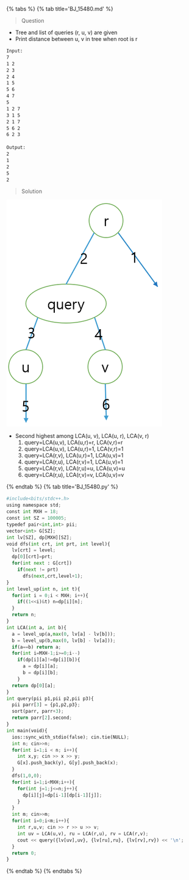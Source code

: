 {% tabs %}
{% tab title='BJ_15480.md' %}

> Question

* Tree and list of queries (r, u, v) are given
* Print distance between u, v in tree when root is r

```txt
Input:
7
1 2
2 3
2 4
1 5
5 6
4 7
5
1 2 7
3 1 5
2 1 7
5 6 2
6 2 3

Output:
2
1
2
5
2
```

> Solution

![Cases](images/20210527_224200.png)

* Second highest among LCA(u, v), LCA(u, r), LCA(v, r)
  1. query=LCA(u,v), LCA(u,r)=r, LCA(v,r)=r
  1. query=LCA(u,v), LCA(u,r)=1, LCA(v,r)=1
  1. query=LCA(r,v), LCA(u,r)=1, LCA(u,v)=1
  1. query=LCA(r,u), LCA(r,v)=1, LCA(u,v)=1
  1. query=LCA(r,v), LCA(r,u)=u, LCA(u,v)=u
  1. query=LCA(r,u), LCA(r,v)=v, LCA(u,v)=v

{% endtab %}
{% tab title='BJ_15480.py' %}

```py
#include<bits/stdc++.h>
using namespace std;
const int MXH = 18;
const int SZ = 100005;
typedef pair<int,int> pii;
vector<int> G[SZ];
int lv[SZ], dp[MXH][SZ];
void dfs(int crt, int prt, int level){
  lv[crt] = level;
  dp[0][crt]=prt;
  for(int next : G[crt])
    if(next != prt)
      dfs(next,crt,level+1);
}
int level_up(int n, int t){
  for(int i = 0;i < MXH; i++){
    if((1<<i)&t) n=dp[i][n];
  }
  return n;
}
int LCA(int a, int b){
  a = level_up(a,max(0, lv[a] - lv[b]));
  b = level_up(b,max(0, lv[b] - lv[a]));
  if(a==b) return a;
  for(int i=MXH-1;i>=0;i--)
    if(dp[i][a]!=dp[i][b]){
      a = dp[i][a];
      b = dp[i][b];
    }
  return dp[0][a];
}
int query(pii p1,pii p2,pii p3){
  pii parr[3] = {p1,p2,p3};
  sort(parr, parr+3);
  return parr[2].second;
}
int main(void){
  ios::sync_with_stdio(false); cin.tie(NULL);
  int n; cin>>n;
  for(int i=1;i < n; i++){
    int x,y; cin >> x >> y;
    G[x].push_back(y), G[y].push_back(x);
  }
  dfs(1,0,0);
  for(int i=1;i<MXH;i++){
    for(int j=1;j<=n;j++){
      dp[i][j]=dp[i-1][dp[i-1][j]];
    }
  }
  int m; cin>>m;
  for(int i=0;i<m;i++){
    int r,u,v; cin >> r >> u >> v;
    int uv = LCA(u,v), ru = LCA(r,u), rv = LCA(r,v);
    cout << query({lv[uv],uv}, {lv[ru],ru}, {lv[rv],rv}) << '\n';
  }
  return 0;
}
```

{% endtab %}
{% endtabs %}
